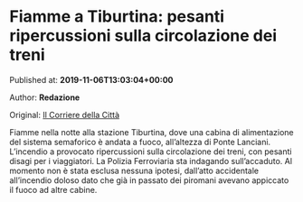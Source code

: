 
# Fiamme a Tiburtina: pesanti ripercussioni sulla circolazione dei treni

Published at: **2019-11-06T13:03:04+00:00**

Author: **Redazione**

Original: [Il Corriere della Città](https://www.ilcorrieredellacitta.com/ultime-notizie/fiamme-a-tiburtina-pesanti-ripercussioni-sulla-circolazione-dei-treni.html)

Fiamme nella notte alla stazione Tiburtina, dove una cabina di alimentazione del sistema semaforico è andata a fuoco, all’altezza di Ponte Lanciani.
L’incendio a provocato ripercussioni sulla circolazione dei treni, con pesanti disagi per i viaggiatori.
La Polizia Ferroviaria sta indagando sull’accaduto. Al momento non è stata esclusa nessuna ipotesi, dall’atto accidentale all’incendio doloso dato che già in passato dei piromani avevano appiccato il fuoco ad altre cabine.

